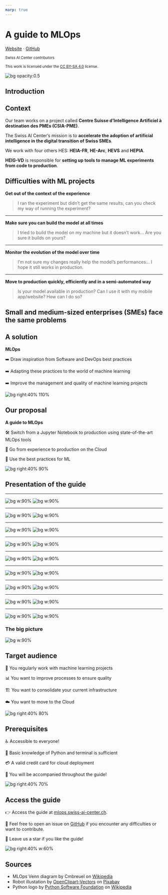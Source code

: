 ```yaml
---
marp: true
---
```


<!--
theme: gaia
size: 16:9
paginate: true
author: Swiss AI Center contributors
title: 'A guide to MLOps - Presentation'
description: 'Presentation of the MLOps guide'
url: https://mlops.swiss-ai-center.ch/presentation/
footer: '**Swiss AI Center** - A guide to MLOps 2024 - CC BY-SA 4.0'
style: |
    :root {
        --color-background: #080809;
        --color-foreground: #bcbec2;
        --color-highlight: #4051b5;
        --color-dimmed: #bcbec2;
        --color-headings: #4051b5;
    }
    blockquote {
        font-style: italic;
    }
    table {
        width: 100%;
    }
    th:first-child {
        width: 15%;
    }
    h1, h2, h3, h4, h5, h6 {
        color: var(--color-headings);
    }
    h2, h3, h4, h5, h6 {
        text-transform: uppercase;
        font-size: 1.5rem;
    }
    h1 a:link, h2 a:link, h3 a:link, h4 a:link, h5 a:link, h6 a:link {
        text-decoration: none;
    }
    hr {
        border: 1px solid var(--color-foreground);
        margin-top: 50px;
        margin-bottom: 50px
    }
headingDivider: 4
-->

[illustration]: ./images/cover.png
[license]:
  https://github.com/swiss-ai-center/a-guide-to-mlops/blob/main/LICENSE
[website]:
  https://mlops.swiss-ai-center.ch
[website-qrcode]:
  https://quickchart.io/qr?format=png&ecLevel=Q&size=400&margin=1&text=https://mlops.swiss-ai-center.ch

[github]:
  https://github.com/swiss-ai-center/a-guide-to-mlops

# A guide to MLOps

<!--
_class: lead
_paginate: false
-->

[Website][website] · [GitHub][github]

<small>Swiss AI Center contributors</small>

<small>This work is licensed under the [CC BY-SA 4.0][license] license.</small>

![bg opacity:0.5][illustration]

## Introduction

<!-- _class: lead -->

## Context

Our team works on a project called **Centre Suisse d’Intelligence Artificiel à destination des PMEs (CSIA-PME)**.

The Swiss AI Center’s mission is to **accelerate the adoption of artificial intelligence in the digital transition of Swiss SMEs**.

We work with four others HES: **HEIA-FR**, **HE-Arc**, **HEVS** and **HEPIA**.

**HEIG-VD** is responsible for **setting up tools to manage ML experiments from code to production**.

## Difficulties with ML projects

**Get out of the context of the experience**

> I ran the experiment but didn’t get the same results, can you check my way of running the experiment?

<hr>

**Make sure you can build the model at all times**

> I tried to build the model on my machine but it doesn’t work... Are you sure it builds on yours?

---

**Monitor the evolution of the model over time**

> I’m not sure my changes really help the model’s performances… I hope it still works in production.

<hr>

**Move to production quickly, efficiently and in a semi-automated way**

> Is your model available in production? Can I use it with my mobile app/website? How can I do so?

## Small and medium-sized enterprises (SMEs) face the same problems

<!-- _class: lead -->

## A solution

**MLOps**

➡️ Draw inspiration from Software and DevOps best practices

➡️ Adapting these practices to the world of machine learning

➡️ Improve the management and quality of machine learning projects

![bg right:40% 110%](./images/mlops-venn-diagram.svg)

## Our proposal

**A guide to MLOps**

🛠️ Switch from a Jupyter Notebook to production using state-of-the-art MLOps tools

🚀 Go from experience to production on the Cloud

📖 Use the best practices for ML

![bg right:40% 90%](./images/a-guide-to-mlops.png)

## Presentation of the guide

<!-- _class: lead -->

---

![bg w:90%](./images/guide-demo-01.png)
![bg w:90%](./images/guide-demo-02.png)

---

![bg w:90%](./images/guide-demo-03.png)
![bg w:90%](./images/guide-demo-04.png)

---

![bg w:90%](./images/guide-demo-05.png)
![bg w:90%](./images/guide-demo-06.png)

---

![bg w:90%](./images/guide-demo-07.png)
![bg w:90%](./images/guide-demo-08.png)

---

![bg w:90%](./images/guide-demo-09.png)
![bg w:90%](./images/guide-demo-10.png)

---

![bg w:90%](./images/guide-demo-11.png)
![bg w:90%](./images/guide-demo-12.png)

---

![bg w:90%](./images/guide-demo-13.png)
![bg w:90%](./images/guide-demo-14.png)

---

![bg w:90%](./images/guide-demo-15.png)
![bg w:90%](./images/guide-demo-16.png)

---

![bg w:90%](./images/guide-demo-17.png)
![bg w:90%](./images/guide-demo-18.png)

### The big picture

![bg w:90%](./images/the-big-picture.png)

## Target audience

🤖 You regularly work with machine learning projects

📊 You want to improve processes to ensure quality

🏗️ You want to consolidate your current infrastructure

☁️ You want to move to the Cloud

![bg right:40% 80%](./images/target-audiance.svg)

## Prerequisites

♿ Accessible to everyone!

🧠 Basic knowledge of Python and terminal is sufficient

💳 A valid credit card for cloud deployment

🤝 You will be accompanied throughout the guide!

![bg right:40% 70%](./images/python-logo.svg)

## Access the guide

👉 Access the guide at
[mlops.swiss-ai-center.ch][website].

💪 Feel free to open an issue on [GitHub][github] if you encounter any difficulties or want to contribute.

🙏 Leave us a star if you like the guide!

![bg right:40% w:60%][website-qrcode]


## Sources

- MLOps Venn diagram by Cmbreuel on [Wikipedia](https://commons.wikimedia.org/wiki/File:ML_Ops_Venn_Diagram.svg)
- Robot illustation by [OpenClipart-Vectors](https://pixabay.com/users/openclipart-vectors-30363/) on [Pixabay](https://pixabay.com/vectors/cartoon-comic-dance-happy-joy-1295224/)
- Python logo by [Python Software Foundation](https://www.python.org/community/logos/) on [Wikipedia](https://commons.wikimedia.org/wiki/File:Python-logo-notext.svg)
